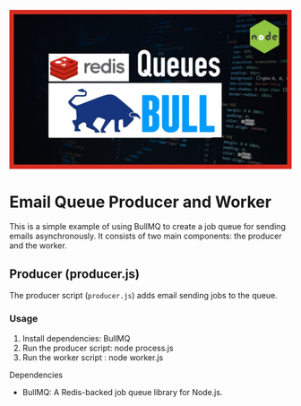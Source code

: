 ![Redis BullMQ](./simple.jpg)

# Email Queue Producer and Worker

This is a simple example of using BullMQ to create a job queue for sending emails asynchronously. It consists of two main components: the producer and the worker.

## Producer (producer.js)

The producer script (`producer.js`) adds email sending jobs to the queue.

### Usage

1. Install dependencies: BullMQ
2. Run the producer script: node process.js
3. Run the worker script : node worker.js

Dependencies
* BullMQ: A Redis-backed job queue library for Node.js.
